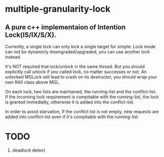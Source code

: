 # multiple-granularity-lock

A pure c++ implementaion of Intention Lock(IS/IX/S/X).
---
Currently, a single lock can only lock a single target for simple.
Lock mode can not be dynamicly downgraded/upgraded, you can use
another lock instead.

It's NOT required that lock/unlock in the same thread.
But you should explicitly call unlock if you called lock, no matter
successes or not. An unlocked MGLock will lead to crash on its
destructor, you should wrap your own RAII class above MGL.

On each lock, two lists are maintained, the running-list and
the conflict-list. If the incoming lock requirement is compitable
with the running-list, the lock is granted immediatly, otherwise
it is added into the conflict-list.

In order to avoid starvation, If the conflict list is not empty,
new requests are added into conflict-list even if it's compitable
with the running-list.

# TODO
1) deadlock detect
